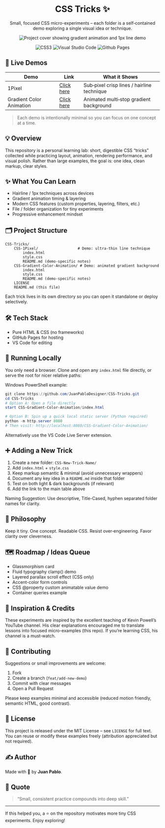 <div align="center">

# CSS Tricks ✨

Small, focused CSS micro-experiments – each folder is a self‑contained demo exploring a single visual idea or technique.

![Project cover showing gradient animation and 1px line demo](https://i.ibb.co/t7fVQSF/iphone-X-06.webp)

![CSS3](https://img.shields.io/badge/css3-%231572B6.svg?style=for-the-badge&logo=css3&logoColor=white) ![Visual Studio Code](https://img.shields.io/badge/Visual%20Studio%20Code-0078d7.svg?style=for-the-badge&logo=visual-studio-code&logoColor=white) ![Github Pages](https://img.shields.io/badge/github%20pages-121013?style=for-the-badge&logo=github&logoColor=white)

</div>

## 🚀 Live Demos

| Demo | Link | What it Shows |
|------|------|---------------|
| 1Pixel | [Click here](https://juanpablodesigner.github.io/CSS-Tricks/CSS-1Pixel/) | Sub‑pixel crisp lines / hairline technique |
| Gradient Color Animation | [Click here](https://juanpablodesigner.github.io/CSS-Tricks/CSS-Gradient-Color-Animation/) | Animated multi‑stop gradient background |

> Each demo is intentionally minimal so you can focus on one concept at a time.

## 💡 Overview

This repository is a personal learning lab: short, digestible CSS “tricks” collected while practicing layout, animation, rendering performance, and visual polish. Rather than large examples, the goal is: one idea, clean markup, clear styles.

## ✨ What You Can Learn

* Hairline / 1px techniques across devices
* Gradient animation timing & layering
* Modern CSS features (custom properties, layering, filters, etc.)
* File / folder organization for tiny experiments
* Progressive enhancement mindset

## 🗂 Project Structure

```
CSS-Tricks/
	CSS-1Pixel/                  # Demo: ultra-thin line technique
		index.html
		style.css
		README.md (demo-specific notes)
	CSS-Gradient-Color-Animation/ # Demo: animated gradient background
		index.html
		style.css
		README.md (demo-specific notes)
	LICENSE
	README.md (this file)
```

Each trick lives in its own directory so you can open it standalone or deploy selectively.

## 🛠 Tech Stack

* Pure HTML & CSS (no frameworks)
* GitHub Pages for hosting
* VS Code for editing

## 🧪 Running Locally

You only need a browser. Clone and open any `index.html` file directly, or serve the root for nicer relative paths:

Windows PowerShell example:

```powershell
git clone https://github.com/JuanPabloDesigner/CSS-Tricks.git
cd CSS-Tricks
# Option A: Open a file directly
start CSS-Gradient-Color-Animation/index.html

# Option B: Spin up a quick local static server (Python required)
python -m http.server 8080
# Then visit: http://localhost:8080/CSS-Gradient-Color-Animation/
```

Alternatively use the VS Code Live Server extension.

## ➕ Adding a New Trick

1. Create a new folder: `CSS-New-Trick-Name/`
2. Add `index.html` + `style.css`
3. Keep markup semantic & minimal (avoid unnecessary wrappers)
4. Document any key idea in a `README.md` inside that folder
5. Test on both light & dark backgrounds (if relevant)
6. Add the link to the main table above

Naming Suggestion: Use descriptive, Title-Cased, hyphen separated folder names for clarity.

## 🧭 Philosophy

Keep it tiny. One concept. Readable CSS. Resist over‑engineering. Favor clarity over cleverness.

## 🗺 Roadmap / Ideas Queue

- Glassmorphism card
- Fluid typography clamp() demo
- Layered parallax scroll effect (CSS only)
- Accent-color form controls
- CSS @property custom animatable value demo
- Container queries example

## 🙌 Inspiration & Credits

These experiments are inspired by the excellent teaching of Kevin Powell’s YouTube channel. His clear explanations encouraged me to translate lessons into focused micro-examples (this repo). If you’re learning CSS, his channel is a must‑watch.

## 🤝 Contributing

Suggestions or small improvements are welcome:
1. Fork
2. Create a branch (`feat/add-new-demo`)
3. Commit with clear messages
4. Open a Pull Request

Please keep examples minimal and accessible (reduced motion friendly, semantic HTML, good contrast).

## 📄 License

This project is released under the MIT License – see `LICENSE` for full text. You can reuse or modify these examples freely (attribution appreciated but not required).

## ✍️ Author

Made with 💜 by **Juan Pablo**.

## 📜 Quote

> “Small, consistent practice compounds into deep skill.”

---

If this helped you, a ⭐ on the repository motivates more tiny CSS experiments. Enjoy exploring!
